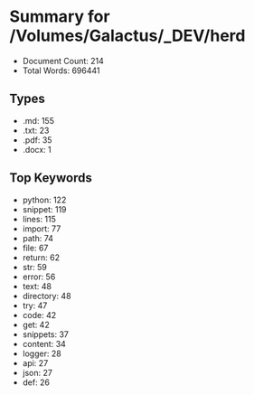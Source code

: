 # Summary for /Volumes/Galactus/_DEV/herd

- Document Count: 214
- Total Words: 696441

## Types
- .md: 155
- .txt: 23
- .pdf: 35
- .docx: 1

## Top Keywords
- python: 122
- snippet: 119
- lines: 115
- import: 77
- path: 74
- file: 67
- return: 62
- str: 59
- error: 56
- text: 48
- directory: 48
- try: 47
- code: 42
- get: 42
- snippets: 37
- content: 34
- logger: 28
- api: 27
- json: 27
- def: 26
